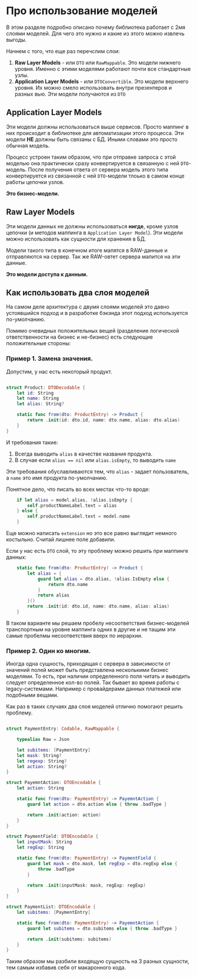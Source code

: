 # Про использование моделей

В этом разделе подробно описано почему библиотека работает с 2мя слоями моделей. Для чего это нужно и какие из этого можно извлечь выгоды. 

Начнем с того, что еще раз перечслим слои:

1) **Raw Layer Models** - или `DTO` или `RawMappable`. Это модели нижнего уровня. Именно с этими моделями работают почти все стандартные узлы. 
2) **Application Layer Models** - или `DTOConvertible`. Это модели верхнего уровня. Их можно смело использовать внутри презентеров и разных вью. Эти модели получаются из `DTO`

## Application Layer Models

Эти модели должны использоваться выше сервисов. Просто маппинг в них происходит в библиотеке для автоматизации этого процесса. 
Эти модели **НЕ** должны быть связаны с БД.
Иными словами это просто обычная модель. 

Процесс устроен таким образом, что при отправке запроса с этой моделью она практически сразу конвертируется в связанную с ней `DTO`-модель.
После получения ответа от сервера модель этого типа конвертируется из связанной с ней `DTO`-модели тлоько в самом конце работы цепочки узлов. 

**Это бизнес-модели.**

## Raw Layer Models

Эти модели данных не должны использоваться **нигде**, кроме узлов цепочки (и методов маппинга в `Application Layer Model`).
Эти модели можно использовать как сущности для хранения в БД. 

Модели такого типа в конечном итоге мапятся в RAW-данные и отправляются на сервер. Так же RAW-овтет сервера мапится на эти данные. 

**Это модели доступа к данным.**

## Как использовать два слоя моделей

На самом деле архитектура с двумя слоями моделей это давно устоявшийся подход и в разработке бэкэнда этот подход используется по-умолчанию. 

Помимо очевидных положительных вещей (разделение логической ответственности на бизнес и не-бизнес) есть следующие положительные стороны:

### Пример 1. Замена значения. 

Допустим, у нас есть некоторый продукт. 

```Swift

struct Product: DTODecodable {
    let id: String
    let name: String
    let alias: String?

    static func from(dto: ProductEntry) -> Product {
        return .init(id: dto.id, name: dto.name, alias: dto.alias)
    }
}
```

И требования такие:
1) Всегда выводить `alias` в качестве названия продукта. 
2) В случае если `alias == nil` или `alias.isEmpty`, то выводить `name` 

Эти требования обуславливаются тем, что `alias` - задает пользователь, а `name` это имя продукта по-умолчанию. 

Понятное дело, что писать во всех местах что-то вроде:

```Swift
    if let alias = model.alias, !alias.isEmpty {
        self.productNameLabel.text = alias
    } else {
        self.productNameLabel.text = model.name
    }
```

Еще можно написать `extension` но это все равно выглядит немного костыльно. Считай лишнее поле добавили. 

Если у нас есть `DTO` слой, то эту проблему можно решить при маппинге данных:

```Swift
    static func from(dto: ProductEntry) -> Product {
        let alias = {
            guard let alias = dto.alias, !alias.IsEmpty else {
                return dto.name
            }
            return alias
        }()
        return .init(id: dto.id, name: dto.name, alias: alias)
    }
```
В таком варианте мы решаем пробелу несоответствия бизнес-моделей транспортным на уровне маппинга одних в другие и не тащим эти самые пробелмы несоответствия вверх по иерархии. 

### Пример 2. Один ко многим.

Иногда одна сущность, приходящая с сервера в зависимости от значений полей может быть представлена несколькими бизнес моделями. 
То есть, при наличии определенного поля читать и выводить следует определенное кол-во полей. Так бывает во время работы с legacy-системами. Например с провайдерами данных платежей или подобными вещами.

Как раз в таких случаях два слоя моделей отлично помогают решить проблему. 

```Swift

struct PaymentEntry: Codable, RawMappable {

    typealias Raw = Json

    let subitems: [PaymentEntry]
    let mask: String?
    let regexp: String?
    let action: String?
}

struct PayemntAction: DTOEncodable {
    let action: String

    static func from(dto: PaymentEntry) -> PayemntAction {
        guard let action = dto.action else { throw .badType } 

        return .init(action: action)
    }
}

struct PaymentField: DTOEncodable {
    let inputMask: String
    let regExp: String

    static func from(dto: PaymentEntry) -> PaymentField {
        guard let mask = dto.mask, let regExp = dto.regExp else { 
            throw .badType 
        } 

        return .init(inputMask: mask, regExp: regExp)
    }
}

struct PaymentList: DTOEncodable {
    let subitems: [PaymentEntry]

    static func from(dto: PaymentEntry) -> PayemntAction {
        guard let subitems = dto.subitems else { throw .badType } 

        return .init(subitems: subitems)
    }
}
```

Таким образом мы разбили входящую сущность на 3 разных сущности, тем самым избавив себя от макаронного кода. 